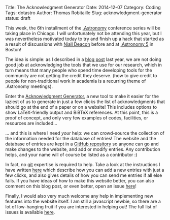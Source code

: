 Title: The Acknowledgment Generator
Date: 2014-12-07
Category: Coding
Tags: dotastro
Author: Thomas Robitaille
Slug: acknowledgment-generator
status: draft

This week, the 6th installment of the [.Astronomy](http://dotastronomy.com/)
conference series will be taking place in Chicago. I will unfortunately not be
attending this year, but I was nevertheless motivated today to try and finish
up a hack that started as a result of discussions with
[Niall Deacon](https://twitter.com/nialldeacon) before and at
[.Astronomy 5](http://dotastronomy.com/events/five/) in Boston!

The idea is simple: as I described in a [blog post](http://astrofrog.github.io/blog/2013/10/02/acknowledging-tools-services-in-papers/)
last year, we are not doing good job at acknowledging the tools
that we use for our research, which in turn means that many people who spend
time developing tools for the community are not getting the credit they deserve.
(how to give credit to people for non-traditional work in academia is a
recurring theme of .Astronomy meetings).

<!-- more -->

Enter the [Acknowledgment Generator](http://astrofrog.github.io/acknowledgment-generator/),
a new tool to make it easier for the laziest of us to generate in just a few
clicks the list of acknowledgments that should go at the end of a paper or on a
website! This includes options to show LaTeX-friendly output and BiBTeX
references. At this point, this is a proof of concept, and only very few
examples of codes, facilities, or resources are included...

... and this is where I need *your* help: we can crowd-source the collection of
the information needed for the database of entries! The website and the
database of entries are kept in a
[GitHub repository](https://github.com/astrofrog/acknowledgment-generator)
so anyone can go and make changes to the website, and add or modify entries.
Any contribution helps, and your name will of course be listed as a contributor :)

In fact, no [git](http://git-scm.com/) expertise is required to help. Take a
look at the instructions I have written
[here](https://github.com/astrofrog/acknowledgment-generator#i-want-to-help)
which describe how you can add a new entries with just a few clicks, and also
gives details of how you can send me entries if all else fails.
If you have ideas of how to make this website better, you can also comment on
this blog post, or even better, open an issue
[here](https://github.com/astrofrog/acknowledgment-generator/issues)!

Finally, I would also very much welcome any help in implementing new features
into the website itself. I am still a javascript newbie, so there are a lot of
low-hanging fruit if you are interested in helping out! The full list of issues
is available [here](https://github.com/astrofrog/acknowledgment-generator/issues).



